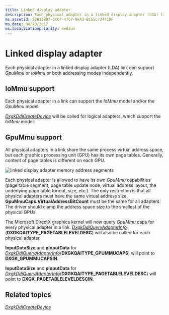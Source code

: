 ```yaml
---
title: Linked display adapter
description: Each physical adapter in a linked display adapter (LDA) link can support GpuMmu or IoMmu or both addressing modes independently.
ms.assetid: 28B13BD7-6CC7-47C7-9FA3-BC55C73441DF
ms.date: 04/20/2017
ms.localizationpriority: medium
---
```


# Linked display adapter


Each physical adapter in a linked display adapter (LDA) link can support *GpuMmu* or *IoMmu* or both addressing modes independently.

## <span id="IoMmu_support"></span><span id="iommu_support"></span><span id="IOMMU_SUPPORT"></span>IoMmu support


Each physical adapter in a link can support the *IoMmu* model and/or the *GpuMmu* model.

[*DxgkDdiCreateDevice*](https://msdn.microsoft.com/library/windows/hardware/ff559615) will be called for logical adapters, which support the *IoMmu* model.

## <span id="GpuMmu_support"></span><span id="gpummu_support"></span><span id="GPUMMU_SUPPORT"></span>GpuMmu support


All physical adapters in a link share the same process virtual address space, but each graphics processing unit (GPU) has its own page tables. Generally, content of page tables is different on each GPU.

![linked display adapter memory address segments](images/linked-display-adapter.1.png)

Each physical adapter is allowed to have its own *GpuMmu* capabilities (page table segment, page table update node, virtual address layout, the underlying page table format, size, etc.). The only restriction is that all physical adapters must have the same virtual address size. **GpuMmuCaps.VirtualAddressBitCount** must be the same for all adapters. The driver should clamp the address space size to the smallest of the physical GPUs.

The Microsoft DirectX graphics kernel will now query *GpuMmu* caps for every physical adapter in a link. [*DxgkDdiQueryAdapterInfo*](https://msdn.microsoft.com/library/windows/hardware/ff559746) (**DXGKQAITYPE\_PAGETABLELEVELDESC**) will also be called for each physical adapter.

**InputDataSize** and **pInputData** for [*DxgkDdiQueryAdapterInfo*](https://msdn.microsoft.com/library/windows/hardware/ff559746)(**DXGKQAITYPE\_GPUMMUCAPS**) will point to **DXGK\_GPUMMUCAPSIN**.

**InputDataSize** and **pInputData** for [*DxgkDdiQueryAdapterInfo*](https://msdn.microsoft.com/library/windows/hardware/ff559746)(**DXGKQAITYPE\_PAGETABLELEVELDESC**) will point to **DXGK\_PAGETABLELEVELDESCIN**.

## <span id="related_topics"></span>Related topics


[*DxgkDdiCreateDevice*](https://msdn.microsoft.com/library/windows/hardware/ff559615)

 

 






